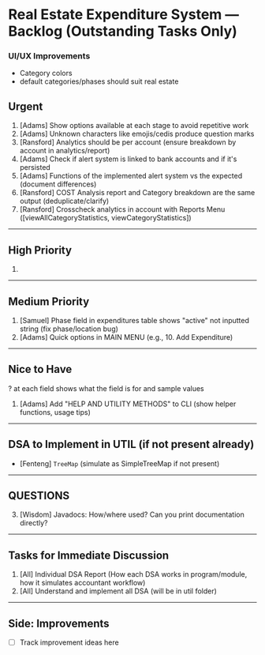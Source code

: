 # Real Estate Expenditure System — Backlog (Outstanding Tasks Only)


### UI/UX Improvements
- Category colors
- default categories/phases should suit real estate

## **Urgent**

1. [Adams] Show options available at each stage to avoid repetitive work
2. [Adams] Unknown characters like emojis/cedis produce question marks
3. [Ransford] Analytics should be per account (ensure breakdown by account in analytics/report)
4. [Adams] Check if alert system is linked to bank accounts and if it's persisted
5. [Adams] Functions of the implemented alert system vs the expected (document differences)
6. [Ransford] COST Analysis report and Category breakdown are the same output (deduplicate/clarify)
7. [Ransford] Crosscheck analytics in account with Reports Menu ([viewAllCategoryStatistics, viewCategoryStatistics])

---

## **High Priority**

1. 
---

## **Medium Priority**

1. [Samuel] Phase field in expenditures table shows "active" not inputted string (fix phase/location bug)
3. [Adams] Quick options in MAIN MENU (e.g., 10. Add Expenditure)

---

## **Nice to Have**

? at each field shows what the field is for and sample values

1. [Adams] Add "HELP AND UTILITY METHODS" to CLI (show helper functions, usage tips)

---

## **DSA to Implement in UTIL (if not present already)**

- [Fenteng] `TreeMap` (simulate as SimpleTreeMap if not present)


---

## **QUESTIONS**

3. [Wisdom] Javadocs: How/where used? Can you print documentation directly?

---

## **Tasks for Immediate Discussion**

1. [All] Individual DSA Report (How each DSA works in program/module, how it simulates accountant workflow)
2. [All] Understand and implement all DSA (will be in util folder)

---

## **Side: Improvements**

- [ ] Track improvement ideas here
